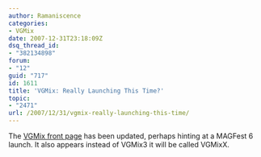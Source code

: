 ```yaml
---
author: Ramaniscence
categories:
- VGMix
date: 2007-12-31T23:18:09Z
dsq_thread_id:
- "382134898"
forum:
- "12"
guid: "717"
id: 1611
title: 'VGMix: Really Launching This Time?'
topic:
- "2471"
url: /2007/12/31/vgmix-really-launching-this-time/
---
```


The <a href="http://www.vgmix.com/" target="_blank" title="VGMix Front Page">VGMix front page</a> has been updated, perhaps hinting at a MAGFest 6 launch. It also appears instead of VGMix3 it will be called VGMixX.